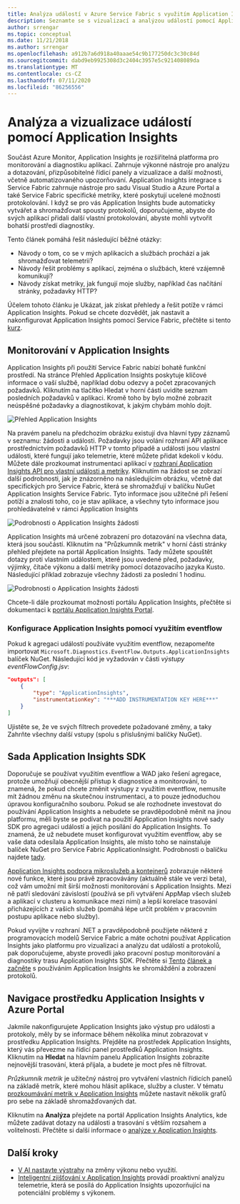 ```yaml
---
title: Analýza událostí v Azure Service Fabric s využitím Application Insights
description: Seznamte se s vizualizací a analýzou událostí pomocí Application Insights pro monitorování a diagnostiku clusterů Azure Service Fabric.
author: srrengar
ms.topic: conceptual
ms.date: 11/21/2018
ms.author: srrengar
ms.openlocfilehash: a912b7a6d918a40aaae54c9b177250dc3c30c84d
ms.sourcegitcommit: dabd9eb9925308d3c2404c3957e5c921408089da
ms.translationtype: MT
ms.contentlocale: cs-CZ
ms.lasthandoff: 07/11/2020
ms.locfileid: "86256556"
---
```

# <a name="event-analysis-and-visualization-with-application-insights"></a>Analýza a vizualizace událostí pomocí Application Insights

Součást Azure Monitor, Application Insights je rozšiřitelná platforma pro monitorování a diagnostiku aplikací. Zahrnuje výkonné nástroje pro analýzu a dotazování, přizpůsobitelné řídicí panely a vizualizace a další možnosti, včetně automatizovaného upozorňování. Application Insights integrace s Service Fabric zahrnuje nástroje pro sadu Visual Studio a Azure Portal a také Service Fabric specifické metriky, které poskytují ucelené možnosti protokolování. I když se pro vás Application Insights bude automaticky vytvářet a shromažďovat spousty protokolů, doporučujeme, abyste do svých aplikací přidali další vlastní protokolování, abyste mohli vytvořit bohatší prostředí diagnostiky.

Tento článek pomáhá řešit následující běžné otázky:

* Návody o tom, co se v mých aplikacích a službách prochází a jak shromažďovat telemetrii?
* Návody řešit problémy s aplikací, zejména o službách, které vzájemně komunikují?
* Návody získat metriky, jak fungují moje služby, například čas načítání stránky, požadavky HTTP?

Účelem tohoto článku je Ukázat, jak získat přehledy a řešit potíže v rámci Application Insights. Pokud se chcete dozvědět, jak nastavit a nakonfigurovat Application Insights pomocí Service Fabric, přečtěte si tento [kurz](service-fabric-tutorial-monitoring-aspnet.md).

## <a name="monitoring-in-application-insights"></a>Monitorování v Application Insights

Application Insights při použití Service Fabric nabízí bohatě funkční prostředí. Na stránce Přehled Application Insights poskytuje klíčové informace o vaší službě, například dobu odezvy a počet zpracovaných požadavků. Kliknutím na tlačítko Hledat v horní části uvidíte seznam posledních požadavků v aplikaci. Kromě toho by bylo možné zobrazit neúspěšné požadavky a diagnostikovat, k jakým chybám mohlo dojít.

![Přehled Application Insights](media/service-fabric-diagnostics-event-analysis-appinsights/ai-overview.png)

Na pravém panelu na předchozím obrázku existují dva hlavní typy záznamů v seznamu: žádosti a události. Požadavky jsou volání rozhraní API aplikace prostřednictvím požadavků HTTP v tomto případě a události jsou vlastní události, které fungují jako telemetrie, které můžete přidat kdekoli v kódu. Můžete dále prozkoumat instrumentaci aplikací v [rozhraní Application Insights API pro vlastní události a metriky](../azure-monitor/app/api-custom-events-metrics.md). Kliknutím na žádost se zobrazí další podrobnosti, jak je znázorněno na následujícím obrázku, včetně dat specifických pro Service Fabric, která se shromažďují v balíčku NuGet Application Insights Service Fabric. Tyto informace jsou užitečné při řešení potíží a znalosti toho, co je stav aplikace, a všechny tyto informace jsou prohledávatelné v rámci Application Insights

![Podrobnosti o Application Insights žádosti](media/service-fabric-diagnostics-event-analysis-appinsights/ai-request-details.png)

Application Insights má určené zobrazení pro dotazování na všechna data, která jsou součástí. Kliknutím na "Průzkumník metrik" v horní části stránky přehled přejdete na portál Application Insights. Tady můžete spouštět dotazy proti vlastním událostem, které jsou uvedené před, požadavky, výjimky, čítače výkonu a další metriky pomocí dotazovacího jazyka Kusto. Následující příklad zobrazuje všechny žádosti za poslední 1 hodinu.

![Podrobnosti o Application Insights žádosti](media/service-fabric-diagnostics-event-analysis-appinsights/ai-metrics-explorer.png)

Chcete-li dále prozkoumat možnosti portálu Application Insights, přečtěte si dokumentaci k [portálu Application Insights Portal](../azure-monitor/app/overview-dashboard.md).

### <a name="configuring-application-insights-with-eventflow"></a>Konfigurace Application Insights pomocí využitím eventflow

Pokud k agregaci událostí používáte využitím eventflow, nezapomeňte importovat `Microsoft.Diagnostics.EventFlow.Outputs.ApplicationInsights` balíček NuGet. Následující kód je vyžadován v části *výstupy* *eventFlowConfig.jsv*:

```json
"outputs": [
    {
        "type": "ApplicationInsights",
        "instrumentationKey": "***ADD INSTRUMENTATION KEY HERE***"
    }
]
```

Ujistěte se, že ve svých filtrech provedete požadované změny, a taky Zahrňte všechny další vstupy (spolu s příslušnými balíčky NuGet).

## <a name="application-insights-sdk"></a>Sada Application Insights SDK

Doporučuje se používat využitím eventflow a WAD jako řešení agregace, protože umožňují obecnější přístup k diagnostice a monitorování, to znamená, že pokud chcete změnit výstupy z využitím eventflow, nemusíte mít žádnou změnu na skutečnou instrumentaci, a to pouze jednoduchou úpravou konfiguračního souboru. Pokud se ale rozhodnete investovat do používání Application Insights a nebudete se pravděpodobně měnit na jinou platformu, měli byste se podívat na použití Application Insights nové sady SDK pro agregaci událostí a jejich posílání do Application Insights. To znamená, že už nebudete muset konfigurovat využitím eventflow, aby se vaše data odesílala Application Insights, ale místo toho se nainstaluje balíček NuGet pro Service Fabric ApplicationInsight. Podrobnosti o balíčku najdete [tady](https://github.com/Microsoft/ApplicationInsights-ServiceFabric).

[Application Insights podpora mikroslužeb a kontejnerů](https://azure.microsoft.com/blog/app-insights-microservices/) zobrazuje některé nové funkce, které jsou právě zpracovávány (aktuálně stále ve verzi beta), což vám umožní mít širší možnosti monitorování s Application Insights. Mezi ně patří sledování závislostí (používá se při vytváření AppMap všech služeb a aplikací v clusteru a komunikace mezi nimi) a lepší korelace trasování přicházejících z vašich služeb (pomáhá lépe určit problém v pracovním postupu aplikace nebo služby).

Pokud vyvíjíte v rozhraní .NET a pravděpodobně použijete některé z programovacích modelů Service Fabric a máte ochotni používat Application Insights jako platformu pro vizualizaci a analýzu dat událostí a protokolů, pak doporučujeme, abyste provedli jako pracovní postup monitorování a diagnostiky trasu Application Insights SDK. Přečtěte si [Tento](../azure-monitor/app/asp-net-more.md) [článek a začněte](../azure-monitor/app/asp-net-trace-logs.md) s používáním Application Insights ke shromáždění a zobrazení protokolů.

## <a name="navigating-the-application-insights-resource-in-azure-portal"></a>Navigace prostředku Application Insights v Azure Portal

Jakmile nakonfigurujete Application Insights jako výstup pro události a protokoly, měly by se informace během několika minut zobrazovat v prostředku Application Insights. Přejděte na prostředek Application Insights, který vás převezme na řídicí panel prostředků Application Insights. Kliknutím na **Hledat** na hlavním panelu Application Insights zobrazíte nejnovější trasování, která přijala, a budete je moct přes ně filtrovat.

*Průzkumník metrik* je užitečný nástroj pro vytváření vlastních řídicích panelů na základě metrik, které mohou hlásit aplikace, služby a cluster. V tématu [prozkoumávání metrik v Application Insights](../azure-monitor/platform/metrics-charts.md) můžete nastavit několik grafů pro sebe na základě shromažďovaných dat.

Kliknutím na **Analýza** přejdete na portál Application Insights Analytics, kde můžete zadávat dotazy na události a trasování s větším rozsahem a volitelnosti. Přečtěte si další informace o [analýze v Application Insights](../azure-monitor/log-query/log-query-overview.md).

## <a name="next-steps"></a>Další kroky

* [V AI nastavte výstrahy](../azure-monitor/platform/alerts-log.md) na změny výkonu nebo využití.
* [Inteligentní zjišťování v Application Insights](../azure-monitor/app/proactive-diagnostics.md) provádí proaktivní analýzu telemetrie, která se posílá do Application Insights upozorňující na potenciální problémy s výkonem.

